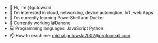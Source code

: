 - 👋 Hi, I’m @gutowsmi
- 👀 I’m interested in cloud, networking, device automqtion, IoT, web Apps
- 🌱 I’m currently learning PowerShell and Docker
- 🏢 Currently working @Danone
- 💻 Programming languages:
    JavaScript
    Python
- 📫 How to reach me: michal.gutowski2002@protonmail.com

<!---
gutowsmi/gutowsmi is a ✨ special ✨ repository because its `README.md` (this file) appears on your GitHub profile.
You can click the Preview link to take a look at your changes.
--->
